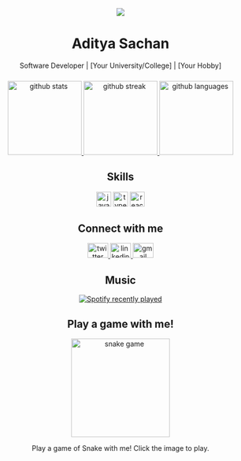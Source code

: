 <div align="center">
  <img src="https://visitor-badge.laobi.icu/badge?page_id=Sachan-aditya.Sachan-aditya&right_color=darkorange&left_text=views"  />
  <h1>Aditya Sachan</h1>
  <p>Software Developer | [Your University/College] | [Your Hobby]</p>
</div>

###

<div align="center">
  <a href="https://github.com/Sachan-aditya">
    <img src="https://github-readme-stats.vercel.app/api?username=Sachan-aditya&show_icons=true&theme=github_dark&hide_border=true" height="150" alt="github stats"  />
  </a>
  <a href="https://github.com/Sachan-aditya">
    <img src="https://github-readme-streak-stats.herokuapp.com/?user=Sachan-aditya&theme=github-dark&hide_border=true" height="150" alt="github streak"  />
  </a>
  <a href="https://github.com/Sachan-aditya">
    <img src="https://github-readme-stats.vercel.app/api/top-langs/?username=Sachan-aditya&layout=compact&theme=github_dark&hide_border=true" height="150" alt="github languages"  />
  </a>
</div>

###

<div align="center">
  <h2>Skills</h2>
  <img src="https://cdn.jsdelivr.net/gh/devicons/devicon/icons/javascript/javascript-original.svg" height="30" alt="javascript logo"  />
  <img src="https://cdn.jsdelivr.net/gh/devicons/devicon/icons/typescript/typescript-original.svg" height="30" alt="typescript logo"  />
  <img src="https://cdn.jsdelivr.net/gh/devicons/devicon/icons/react/react-original.svg" height="30" alt="react logo"  />
  <!-- Add more logos here -->
</div>

###

<div align="center">
  <h2>Connect with me</h2>
  <a href="https://twitter.com/[Your Twitter Handle]" target="_blank">
    <img src="https://raw.githubusercontent.com/maurodesouza/profile-readme-generator/master/src/assets/icons/social/twitter/default.svg" width="42" height="30" alt="twitter logo"  />
  </a>
  <a href="https://www.linkedin.com/in/[Your LinkedIn Handle]/" target="_blank">
    <img src="https://raw.githubusercontent.com/maurodesouza/profile-readme-generator/master/src/assets/icons/social/linkedin/default.svg" width="42" height="30" alt="linkedin logo"  />
  </a>
  <a href="mailto:[Your Email]" target="_blank">
    <img src="https://raw.githubusercontent.com/maurodesouza/profile-readme-generator/master/src/assets/icons/social/gmail/default.svg" width="42" height="30" alt="gmail logo"  />
  </a>
</div>

###

<div align="center">
  <h2>Music</h2>
  <a href="https://open.spotify.com/user/[Your Spotify Handle]">
    <img src="https://spotify-recently-played-readme.vercel.app/api?user=[Your Spotify Handle]&count=5&unique=true" alt="Spotify recently played"  />
  </a>
</div>

###

<div align="center"><h2>Play a game with me!</h2>
  <a href="https://github.com/Sachan-aditya/snake-game">
    <img src="https://github.com/Sachan-aditya/snake-game/blob/main/snake-game.gif" height="200" alt="snake game"  />
  </a>
  <p>Play a game of Snake with me! Click the image to play.</p>
</div>
